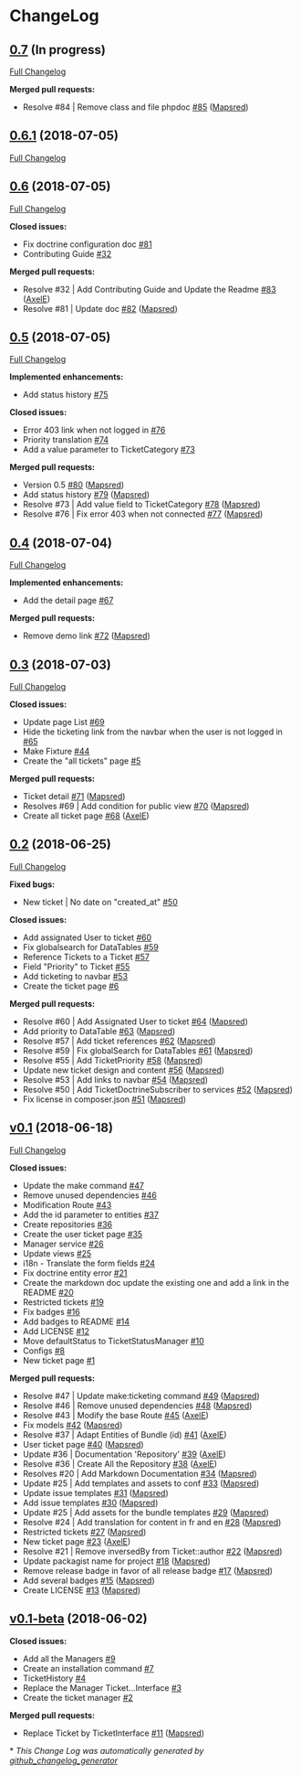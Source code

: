 # ChangeLog

## [0.7](https://github.com/mapsred/TicketingBundle/tree/HEAD) (In progress)

[Full Changelog](https://github.com/mapsred/TicketingBundle/compare/0.6.1...HEAD)

**Merged pull requests:**

- Resolve \#84 | Remove class and file phpdoc [\#85](https://github.com/Mapsred/TicketingBundle/pull/85) ([Mapsred](https://github.com/Mapsred))

## [0.6.1](https://github.com/mapsred/TicketingBundle/tree/0.6.1) (2018-07-05)
[Full Changelog](https://github.com/mapsred/TicketingBundle/compare/0.6...0.6.1)

## [0.6](https://github.com/mapsred/TicketingBundle/tree/0.6) (2018-07-05)
[Full Changelog](https://github.com/mapsred/TicketingBundle/compare/0.5...0.6)

**Closed issues:**

- Fix doctrine configuration doc [\#81](https://github.com/Mapsred/TicketingBundle/issues/81)
- Contributing Guide [\#32](https://github.com/Mapsred/TicketingBundle/issues/32)

**Merged pull requests:**

- Resolve \#32 | Add Contributing Guide and Update the Readme [\#83](https://github.com/Mapsred/TicketingBundle/pull/83) ([AxelE](https://github.com/AxelE))
- Resolve \#81 | Update doc [\#82](https://github.com/Mapsred/TicketingBundle/pull/82) ([Mapsred](https://github.com/Mapsred))

## [0.5](https://github.com/mapsred/TicketingBundle/tree/0.5) (2018-07-05)
[Full Changelog](https://github.com/mapsred/TicketingBundle/compare/0.4...0.5)

**Implemented enhancements:**

- Add status history [\#75](https://github.com/Mapsred/TicketingBundle/issues/75)

**Closed issues:**

- Error 403 link when not logged in  [\#76](https://github.com/Mapsred/TicketingBundle/issues/76)
- Priority translation [\#74](https://github.com/Mapsred/TicketingBundle/issues/74)
- Add a value parameter to TicketCategory [\#73](https://github.com/Mapsred/TicketingBundle/issues/73)

**Merged pull requests:**

- Version 0.5 [\#80](https://github.com/Mapsred/TicketingBundle/pull/80) ([Mapsred](https://github.com/Mapsred))
- Add status history [\#79](https://github.com/Mapsred/TicketingBundle/pull/79) ([Mapsred](https://github.com/Mapsred))
- Resolve \#73 | Add value field to TicketCategory [\#78](https://github.com/Mapsred/TicketingBundle/pull/78) ([Mapsred](https://github.com/Mapsred))
- Resolve \#76 | Fix error 403 when not connected [\#77](https://github.com/Mapsred/TicketingBundle/pull/77) ([Mapsred](https://github.com/Mapsred))

## [0.4](https://github.com/mapsred/TicketingBundle/tree/0.4) (2018-07-04)
[Full Changelog](https://github.com/mapsred/TicketingBundle/compare/0.3...0.4)

**Implemented enhancements:**

- Add the detail page [\#67](https://github.com/Mapsred/TicketingBundle/issues/67)

**Merged pull requests:**

- Remove demo link [\#72](https://github.com/Mapsred/TicketingBundle/pull/72) ([Mapsred](https://github.com/Mapsred))

## [0.3](https://github.com/mapsred/TicketingBundle/tree/0.3) (2018-07-03)
[Full Changelog](https://github.com/mapsred/TicketingBundle/compare/0.2...0.3)

**Closed issues:**

- Update page List [\#69](https://github.com/Mapsred/TicketingBundle/issues/69)
- Hide the ticketing link from the navbar when the user is not logged in [\#65](https://github.com/Mapsred/TicketingBundle/issues/65)
- Make Fixture [\#44](https://github.com/Mapsred/TicketingBundle/issues/44)
- Create the "all tickets" page [\#5](https://github.com/Mapsred/TicketingBundle/issues/5)

**Merged pull requests:**

- Ticket detail [\#71](https://github.com/Mapsred/TicketingBundle/pull/71) ([Mapsred](https://github.com/Mapsred))
- Resolves \#69 | Add condition for public view [\#70](https://github.com/Mapsred/TicketingBundle/pull/70) ([Mapsred](https://github.com/Mapsred))
- Create all ticket page [\#68](https://github.com/Mapsred/TicketingBundle/pull/68) ([AxelE](https://github.com/AxelE))

## [0.2](https://github.com/mapsred/TicketingBundle/tree/0.2) (2018-06-25)
[Full Changelog](https://github.com/mapsred/TicketingBundle/compare/v0.1...0.2)

**Fixed bugs:**

- New ticket | No date on "created\_at" [\#50](https://github.com/Mapsred/TicketingBundle/issues/50)

**Closed issues:**

- Add assignated User to ticket [\#60](https://github.com/Mapsred/TicketingBundle/issues/60)
- Fix globalsearch for DataTables [\#59](https://github.com/Mapsred/TicketingBundle/issues/59)
- Reference Tickets to a Ticket [\#57](https://github.com/Mapsred/TicketingBundle/issues/57)
- Field "Priority" to Ticket [\#55](https://github.com/Mapsred/TicketingBundle/issues/55)
- Add ticketing to navbar [\#53](https://github.com/Mapsred/TicketingBundle/issues/53)
- Create the ticket page [\#6](https://github.com/Mapsred/TicketingBundle/issues/6)

**Merged pull requests:**

- Resolve \#60 | Add Assignated User to ticket [\#64](https://github.com/Mapsred/TicketingBundle/pull/64) ([Mapsred](https://github.com/Mapsred))
- Add priority to DataTable [\#63](https://github.com/Mapsred/TicketingBundle/pull/63) ([Mapsred](https://github.com/Mapsred))
- Resolve \#57 | Add ticket references [\#62](https://github.com/Mapsred/TicketingBundle/pull/62) ([Mapsred](https://github.com/Mapsred))
- Resolve \#59 | Fix globalSearch for DataTables [\#61](https://github.com/Mapsred/TicketingBundle/pull/61) ([Mapsred](https://github.com/Mapsred))
- Resolve \#55 | Add TicketPriority [\#58](https://github.com/Mapsred/TicketingBundle/pull/58) ([Mapsred](https://github.com/Mapsred))
- Update new ticket design and content [\#56](https://github.com/Mapsred/TicketingBundle/pull/56) ([Mapsred](https://github.com/Mapsred))
- Resolve \#53 | Add links to navbar [\#54](https://github.com/Mapsred/TicketingBundle/pull/54) ([Mapsred](https://github.com/Mapsred))
- Resolve \#50 | Add TicketDoctrineSubscriber to services [\#52](https://github.com/Mapsred/TicketingBundle/pull/52) ([Mapsred](https://github.com/Mapsred))
- Fix license in composer.json [\#51](https://github.com/Mapsred/TicketingBundle/pull/51) ([Mapsred](https://github.com/Mapsred))

## [v0.1](https://github.com/mapsred/TicketingBundle/tree/v0.1) (2018-06-18)
[Full Changelog](https://github.com/mapsred/TicketingBundle/compare/v0.1-beta...v0.1)

**Closed issues:**

- Update the make command [\#47](https://github.com/Mapsred/TicketingBundle/issues/47)
- Remove unused dependencies [\#46](https://github.com/Mapsred/TicketingBundle/issues/46)
- Modification Route [\#43](https://github.com/Mapsred/TicketingBundle/issues/43)
- Add the id parameter to entities [\#37](https://github.com/Mapsred/TicketingBundle/issues/37)
- Create repositories [\#36](https://github.com/Mapsred/TicketingBundle/issues/36)
- Create the user ticket page [\#35](https://github.com/Mapsred/TicketingBundle/issues/35)
- Manager service  [\#26](https://github.com/Mapsred/TicketingBundle/issues/26)
- Update views [\#25](https://github.com/Mapsred/TicketingBundle/issues/25)
- i18n - Translate the form fields [\#24](https://github.com/Mapsred/TicketingBundle/issues/24)
- Fix doctrine entity error [\#21](https://github.com/Mapsred/TicketingBundle/issues/21)
- Create the markdown doc update the existing one and add a link in the README [\#20](https://github.com/Mapsred/TicketingBundle/issues/20)
- Restricted tickets [\#19](https://github.com/Mapsred/TicketingBundle/issues/19)
- Fix badges [\#16](https://github.com/Mapsred/TicketingBundle/issues/16)
- Add badges to README [\#14](https://github.com/Mapsred/TicketingBundle/issues/14)
- Add LICENSE [\#12](https://github.com/Mapsred/TicketingBundle/issues/12)
- Move defaultStatus to TicketStatusManager [\#10](https://github.com/Mapsred/TicketingBundle/issues/10)
- Configs [\#8](https://github.com/Mapsred/TicketingBundle/issues/8)
- New ticket page [\#1](https://github.com/Mapsred/TicketingBundle/issues/1)

**Merged pull requests:**

- Resolve \#47 | Update make:ticketing command [\#49](https://github.com/Mapsred/TicketingBundle/pull/49) ([Mapsred](https://github.com/Mapsred))
- Resolve \#46 | Remove unused dependencies [\#48](https://github.com/Mapsred/TicketingBundle/pull/48) ([Mapsred](https://github.com/Mapsred))
- Resolve \#43 | Modify the base Route [\#45](https://github.com/Mapsred/TicketingBundle/pull/45) ([AxelE](https://github.com/AxelE))
- Fix models [\#42](https://github.com/Mapsred/TicketingBundle/pull/42) ([Mapsred](https://github.com/Mapsred))
- Resolve \#37 | Adapt Entities of Bundle \(id\) [\#41](https://github.com/Mapsred/TicketingBundle/pull/41) ([AxelE](https://github.com/AxelE))
- User ticket page [\#40](https://github.com/Mapsred/TicketingBundle/pull/40) ([Mapsred](https://github.com/Mapsred))
- Update \#36 | Documentation 'Repository' [\#39](https://github.com/Mapsred/TicketingBundle/pull/39) ([AxelE](https://github.com/AxelE))
- Resolve \#36 | Create All the Repository [\#38](https://github.com/Mapsred/TicketingBundle/pull/38) ([AxelE](https://github.com/AxelE))
- Resolves \#20 | Add Markdown Documentation [\#34](https://github.com/Mapsred/TicketingBundle/pull/34) ([Mapsred](https://github.com/Mapsred))
- Update \#25 | Add templates and assets to conf [\#33](https://github.com/Mapsred/TicketingBundle/pull/33) ([Mapsred](https://github.com/Mapsred))
- Update issue templates [\#31](https://github.com/Mapsred/TicketingBundle/pull/31) ([Mapsred](https://github.com/Mapsred))
- Add issue templates [\#30](https://github.com/Mapsred/TicketingBundle/pull/30) ([Mapsred](https://github.com/Mapsred))
- Update \#25 | Add assets for the bundle templates [\#29](https://github.com/Mapsred/TicketingBundle/pull/29) ([Mapsred](https://github.com/Mapsred))
- Resolve \#24 | Add translation for content in fr and en [\#28](https://github.com/Mapsred/TicketingBundle/pull/28) ([Mapsred](https://github.com/Mapsred))
- Restricted tickets [\#27](https://github.com/Mapsred/TicketingBundle/pull/27) ([Mapsred](https://github.com/Mapsred))
- New ticket page [\#23](https://github.com/Mapsred/TicketingBundle/pull/23) ([AxelE](https://github.com/AxelE))
- Resolve \#21 | Remove inversedBy from Ticket::author [\#22](https://github.com/Mapsred/TicketingBundle/pull/22) ([Mapsred](https://github.com/Mapsred))
- Update packagist name for project [\#18](https://github.com/Mapsred/TicketingBundle/pull/18) ([Mapsred](https://github.com/Mapsred))
- Remove release badge in favor of all release badge [\#17](https://github.com/Mapsred/TicketingBundle/pull/17) ([Mapsred](https://github.com/Mapsred))
- Add several badges [\#15](https://github.com/Mapsred/TicketingBundle/pull/15) ([Mapsred](https://github.com/Mapsred))
- Create LICENSE [\#13](https://github.com/Mapsred/TicketingBundle/pull/13) ([Mapsred](https://github.com/Mapsred))

## [v0.1-beta](https://github.com/mapsred/TicketingBundle/tree/v0.1-beta) (2018-06-02)
**Closed issues:**

- Add all the Managers [\#9](https://github.com/Mapsred/TicketingBundle/issues/9)
- Create an installation command  [\#7](https://github.com/Mapsred/TicketingBundle/issues/7)
- TicketHistory [\#4](https://github.com/Mapsred/TicketingBundle/issues/4)
- Replace the Manager Ticket...Interface [\#3](https://github.com/Mapsred/TicketingBundle/issues/3)
- Create the ticket manager [\#2](https://github.com/Mapsred/TicketingBundle/issues/2)

**Merged pull requests:**

- Replace Ticket by TicketInterface [\#11](https://github.com/Mapsred/TicketingBundle/pull/11) ([Mapsred](https://github.com/Mapsred))



\* *This Change Log was automatically generated by [github_changelog_generator](https://github.com/skywinder/Github-Changelog-Generator)*